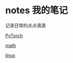 # notes 我的笔记
记录日常的点点滴滴

[PyTorch](/PyTorch/README.md)

[math](/math/README.md)

[linux](/linux/README.md)
